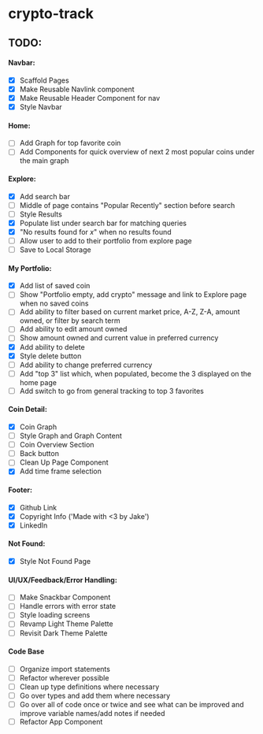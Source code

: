# crypto-track

## TODO:

#### Navbar:

- [x] Scaffold Pages
- [x] Make Reusable Navlink component
- [x] Make Reusable Header Component for nav
- [x] Style Navbar

#### Home:

- [ ] Add Graph for top favorite coin
- [ ] Add Components for quick overview of next 2 most popular coins under the main graph

#### Explore:

- [x] Add search bar
- [ ] Middle of page contains "Popular Recently" section before search
- [ ] Style Results
- [x] Populate list under search bar for matching queries
- [x] "No results found for _x_" when no results found
- [ ] Allow user to add to their portfolio from explore page
- [ ] Save to Local Storage

#### My Portfolio:

- [x] Add list of saved coin
- [ ] Show "Portfolio empty, add crypto" message and link to Explore page when no saved coins
- [ ] Add ability to filter based on current market price, A-Z, Z-A, amount owned, or filter by search term
- [ ] Add ability to edit amount owned
- [ ] Show amount owned and current value in preferred currency
- [x] Add ability to delete
- [x] Style delete button
- [ ] Add ability to change preferred currency
- [ ] Add "top 3" list which, when populated, become the 3 displayed on the home page
- [ ] Add switch to go from general tracking to top 3 favorites

#### Coin Detail:

- [x] Coin Graph
- [ ] Style Graph and Graph Content
- [ ] Coin Overview Section
- [ ] Back button
- [ ] Clean Up Page Component
- [x] Add time frame selection

#### Footer:

- [x] Github Link
- [x] Copyright Info ('Made with <3 by Jake')
- [x] LinkedIn

#### Not Found:

- [x] Style Not Found Page

#### UI/UX/Feedback/Error Handling:

- [ ] Make Snackbar Component
- [ ] Handle errors with error state
- [ ] Style loading screens
- [ ] Revamp Light Theme Palette
- [ ] Revisit Dark Theme Palette

#### Code Base

- [ ] Organize import statements
- [ ] Refactor wherever possible
- [ ] Clean up type definitions where necessary
- [ ] Go over types and add them where necessary
- [ ] Go over all of code once or twice and see what can be improved and improve variable names/add notes if needed
- [ ] Refactor App Component
